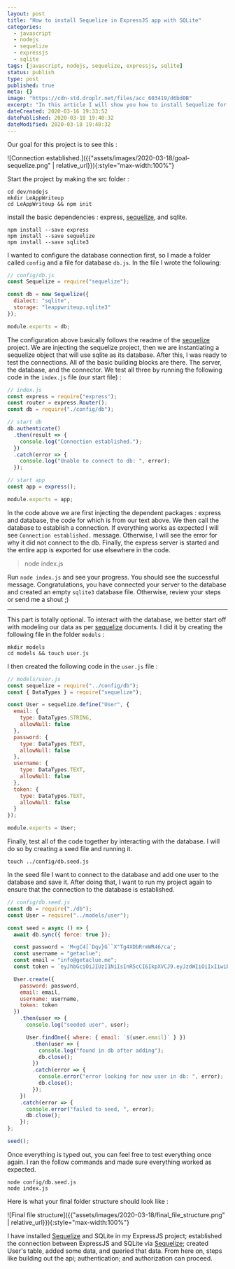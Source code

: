 ```yaml
---
layout: post
title: "How to install Sequelize in ExpressJS app with SQLite"
categories:
  - javascript
  - nodejs
  - sequelize
  - expressjs
  - sqlite
tags: [javascript, nodejs, sequelize, expressjs, sqlite]
status: publish
type: post
published: true
meta: {}
image: "https://cdn-std.droplr.net/files/acc_603419/d6bd0B"
excerpt: "In this article I will show you how to install Sequelize for use in a basic ExpressJS app with SQLite."
dateCreated: 2020-03-16 19:33:52
datePublished: 2020-03-18 19:40:32
dateModified: 2020-03-18 19:40:32
---
```


Our goal for this project is to see this :

![Connection established.]({{"assets/images/2020-03-18/goal-sequelize.png" | relative_url}}){:style="max-width:100%"}

Start the project by making the src folder :

```
cd dev/nodejs
mkdir LeAppWriteup
cd LeAppWriteup && npm init
```

install the basic dependencies : express, [sequelize], and sqlite.

```
npm install --save express
npm install --save sequelize
npm install --save sqlite3
```

I wanted to configure the database connection first, so I made a folder called `config` and a file for database `db.js`. In the file I wrote the following:

```js
// config/db.js
const Sequelize = require("sequelize");

const db = new Sequelize({
  dialect: "sqlite",
  storage: "leappwriteup.sqlite3"
});

module.exports = db;
```

The configuration above basically follows the readme of the [sequelize] project. We are injecting the sequelize project, then we are instantiating a sequelize object that will use sqlite as its database. After this, I was ready to test the connections. All of the basic building blocks are there. The server, the database, and the connector. We test all three by running the following code in the `index.js` file (our start file) :

```js
// index.js
const express = require("express");
const router = express.Router();
const db = require("./config/db");

// start db
db.authenticate()
  .then(result => {
    console.log("Connection established.");
  })
  .catch(error => {
    console.log("Unable to connect to db: ", error);
  });

// start app
const app = express();

module.exports = app;
```

In the code above we are first injecting the dependent packages : express and database, the code for which is from our text above. We then call the database to establish a connection. If everything works as expected I will see `Connection established.` message. Otherwise, I will see the error for why it did not connect to the db. Finally, the express server is started and the entire app is exported for use elsewhere in the code.

> node index.js

Run `node index.js` and see your progress. You should see the successful message. Congratulations, you have connected your server to the database and created an empty `sqlite3` database file. Otherwise, review your steps or send me a shout ;)

---

This part is totally optional. To interact with the database, we better start off with modeling our data as per [sequelize] documents. I did it by creating the following file in the folder `models` :

```
mkdir models
cd models && touch user.js
```

I then created the following code in the `user.js` file :

```js
// models/user.js
const sequelize = require("../config/db");
const { DataTypes } = require("sequelize");

const User = sequelize.define("User", {
  email: {
    type: DataTypes.STRING,
    allowNull: false
  },
  password: {
    type: DataTypes.TEXT,
    allowNull: false
  },
  username: {
    type: DataTypes.TEXT,
    allowNull: false
  },
  token: {
    type: DataTypes.TEXT,
    allowNull: false
  }
});

module.exports = User;
```

Finally, test all of the code together by interacting with the database. I will do so by creating a seed file and running it.

```
touch ../config/db.seed.js
```

In the seed file I want to connect to the database and add one user to the database and save it. After doing that, I want to run my project again to ensure that the connection to the database is established.

```js
// config/db.seed.js
const db = require("./db");
const User = require("../models/user");

const seed = async () => {
  await db.sync({ force: true });

  const password = 'M<gC4[`Dqv}G``X"Tg4XDbRrmWR46/ca';
  const username = "getaclue";
  const email = "info@getaclue.me";
  const token = `eyJhbGciOiJIUzI1NiIsInR5cCI6IkpXVCJ9.eyJzdWIiOiIxIiwibmFtZSI6ImluZm9AZ2V0YWNsdWUubWUiLCJpYXQiOjE1MTYyMzkwMjJ9._lImbjluzsOJSy-hlDzEOasZRSd8YuQ_9hBmmCvSvp0`;

  User.create({
    password: password,
    email: email,
    username: username,
    token: token
  })
    .then(user => {
      console.log("seeded user", user);

      User.findOne({ where: { email: `${user.email}` } })
        .then(user => {
          console.log("found in db after adding");
          db.close();
        })
        .catch(error => {
          console.error("error looking for new user in db: ", error);
          db.close();
        });
    })
    .catch(error => {
      console.error("failed to seed, ", error);
      db.close();
    });
};

seed();
```

Once everything is typed out, you can feel free to test everything once again. I ran the follow commands and made sure everything worked as expected.

```
node config/db.seed.js
node index.js
```

Here is what your final folder structure should look like :

![Final file structure]({{"assets/images/2020-03-18/final_file_structure.png" | relative_url}}){:style="max-width:100%"}

I have installed [Sequelize] and SQLite in my ExpressJS project; established the connection between ExpressJS and SQLite via [Sequelize]; created User's table, added some data, and queried that data. From here on, steps like building out the api; authentication; and authorization can proceed.

[sequelize]: https://sequelize.org/v5/manual/getting-started.html
